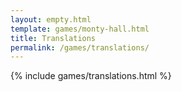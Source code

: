 ```yaml
---
layout: empty.html
template: games/monty-hall.html
title: Translations
permalink: /games/translations/
---
```

{% include games/translations.html %}